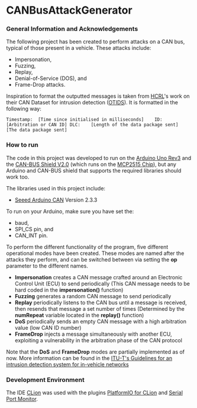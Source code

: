 # CANBusAttackGenerator

### General Information and Acknowledgements

The following project has been created to perform attacks on a CAN bus, typical of those present in a vehicle. These attacks include:

- Impersonation,
- Fuzzing,
- Replay,
- Denial-of-Service (DOS), and
- Frame-Drop attacks.

Inspiration to format the outputted messages is taken from [HCRL](https://ocslab.hksecurity.net/welcome)'s work on their CAN Dataset for intrusion detection ([OTIDS](https://ocslab.hksecurity.net/Dataset/CAN-intrusion-dataset)). It is formatted in the following way:
```
Timestamp:  [Time since initialised in milliseconds]    ID: [Arbitration or CAN ID] DLC:    [Length of the data package sent]   [The data package sent]
```

### How to run

The code in this project was developed to run on the [Arduino Uno Rev3](https://store.arduino.cc/products/arduino-uno-rev3) and the [CAN-BUS Shield V2.0](https://wiki.dfrobot.com/CAN-BUS_Shield_V2__SKU__DFR0370_) (which runs on the [MCP2515 Chip](https://ww1.microchip.com/downloads/en/DeviceDoc/MCP2515-Stand-Alone-CAN-Controller-with-SPI-20001801J.pdf)), but any Arduino and CAN-BUS shield that supports the required libraries should work too.

The libraries used in this project include:

- [Seeed Arduino CAN](https://github.com/Seeed-Studio/Seeed_Arduino_CAN) Version 2.3.3

To run on your Arduino, make sure you have set the:

- baud,
- SPI_CS pin, and
- CAN_INT pin.

To perform the different functionality of the program, five different operational modes have been created. These modes are named after the attacks they perform, and can be switched between via setting the **op** parameter to the different names.

- **Impersonation** creates a CAN message crafted around an Electronic Control Unit (ECU) to send periodically (This CAN message needs to be hard coded in the **impersonation()** function)
- **Fuzzing** generates a random CAN message to send periodically
- **Replay** periodically listens to the CAN bus until a message is received, then resends that message a set number of times (Determined by the **numRepeat** variable located in the **replay()** function)
- **DoS** periodically sends an empty CAN message with a high arbitration value (low CAN ID number)
- **FrameDrop** injects a message simultaneously with another ECU, exploiting a vulnerability in the arbitration phase of the CAN protocol 

Note that the **DoS** and **FrameDrop** modes are partially implemented as of now. More information can be found in the [ITU-T's Guidelines for an intrusion detection system for in-vehicle networks](https://www.itu.int/rec/T-REC-X.1375-202010-I)

### Development Environment
The IDE [CLion](https://www.jetbrains.com/clion/) was used with the plugins [PlatformIO for CLion](https://plugins.jetbrains.com/plugin/13922-platformio-for-clion) and [Serial Port Monitor](https://plugins.jetbrains.com/plugin/8031-serial-port-monitor).